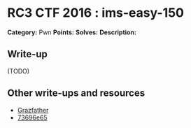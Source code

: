 # RC3 CTF 2016 : ims-easy-150

**Category:** Pwn
**Points:**
**Solves:**
**Description:**



## Write-up

(TODO)

## Other write-ups and resources

* [Grazfather](https://gist.github.com/Grazfather/837adfa13af213c17029519d0953825c)
* [73696e65](https://github.com/73696e65/ctf-notes/blob/master/2016-ctf.rc3.club/pwn-150-ims_easy.py)
